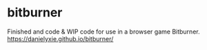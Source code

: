 # bitburner

Finished and code & WIP code for use in a browser game Bitburner.
https://danielyxie.github.io/bitburner/
